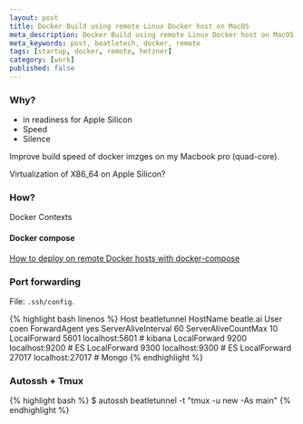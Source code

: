 ```yaml
---
layout: post
title: Docker Build using remote Linux Docker host on MacOS
meta_description: Docker Build using remote Linux Docker host on MacOS
meta_keywords: post, beatletech, docker, remote
tags: [startup, docker, remote, hetzner]
category: [work]
published: false
---
```


### Why?
- in readiness for Apple Silicon
- Speed
- Silence

Improve build speed of docker imzges on my Macbook pro (quad-core).

Virtualization of X86_64 on Apple Silicon?

### How?

Docker Contexts

#### Docker compose
[How to deploy on remote Docker hosts with docker-compose](https://www.docker.com/blog/how-to-deploy-on-remote-docker-hosts-with-docker-compose/)


### Port forwarding

File: `.ssh/config`.

{% highlight bash linenos %}
Host beatletunnel
  HostName beatle.ai
  User coen
  ForwardAgent yes
  ServerAliveInterval 60
  ServerAliveCountMax 10
  LocalForward 5601 localhost:5601 # kibana
  LocalForward 9200 localhost:9200 # ES
  LocalForward 9300 localhost:9300 # ES
  LocalForward 27017 localhost:27017 # Mongo
{% endhighlight %}

### Autossh + Tmux

{% highlight bash %}
$ autossh beatletunnel -t "tmux -u new -As main"
{% endhighlight %}
